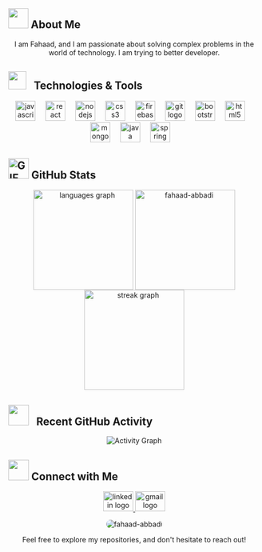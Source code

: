 ## <img src="https://media.giphy.com/media/qgQUggAC3Pfv687qPC/giphy.gif" height=40px> About Me

<div align="center">
  <p>I am Fahaad, and I am passionate about solving complex problems in the world of technology. I am trying to better developer.</p> 
</div>

## <img src = "https://github-production-user-asset-6210df.s3.amazonaws.com/73993775/285126925-0b3a8bfe-ddfb-4c7f-93db-3517b0b6fe69.gif" width = 36px>&nbsp;&nbsp; Technologies & Tools
<div align="center">
  <img src="https://cdn.jsdelivr.net/gh/devicons/devicon/icons/javascript/javascript-original.svg" height="40" alt="javascript logo"  />
  <img width="12" />
  <img src="https://cdn.jsdelivr.net/gh/devicons/devicon/icons/react/react-original.svg" height="40" alt="react logo"  />
  <img width="12" />
  <img src="https://cdn.jsdelivr.net/gh/devicons/devicon/icons/nodejs/nodejs-original.svg" height="40" alt="nodejs logo"  />
  <img width="12" />
  <img src="https://cdn.jsdelivr.net/gh/devicons/devicon/icons/css3/css3-original.svg" height="40" alt="css3 logo"  />
  <img width="12" />
  <img src="https://cdn.jsdelivr.net/gh/devicons/devicon/icons/firebase/firebase-plain.svg" height="40" alt="firebase logo"  />
  <img width="12" />
  <img src="https://cdn.jsdelivr.net/gh/devicons/devicon/icons/git/git-original.svg" height="40" alt="git logo"  />
  <img width="12" />
  <img src="https://cdn.jsdelivr.net/gh/devicons/devicon/icons/bootstrap/bootstrap-original.svg" height="40" alt="bootstrap logo"  />
  <img width="12" />
  <img src="https://cdn.jsdelivr.net/gh/devicons/devicon/icons/html5/html5-original.svg" height="40" alt="html5 logo"  />
  <img width="12" />
  <img src="https://cdn.jsdelivr.net/gh/devicons/devicon/icons/mongodb/mongodb-original.svg" height="40" alt="mongodb logo"  />
  <img width="12" />
  <img src="https://cdn.jsdelivr.net/gh/devicons/devicon/icons/java/java-original.svg" height="40" alt="java logo"/>
  <img width="12" />
  <img src="https://cdn.jsdelivr.net/gh/devicons/devicon/icons/spring/spring-original.svg" height="40" alt="spring logo"  />
  <img width="12" />
  <br>
</div>

## <img src="https://media.giphy.com/media/JrXas5ecb4FkwbFpIE/giphy.gif" height="41" alt="GIF"> GitHub Stats
<div align="center">
  <img src="https://github-readme-stats.vercel.app/api/top-langs?username=fahaad-abbadi&locale=en&hide_title=false&layout=compact&card_width=1000&langs_count=5&theme=tokyonight&hide_border=true&border_radius=10" align="center" height="200" alt="languages graph" />
  <img src="https://github-readme-stats.vercel.app/api?username=fahaad-abbadi&show_icons=true&theme=tokyonight&hide_title=false&card_width=1000&langs_count=5&hide_border=true&border_radius=10" alt="fahaad-abbadi" align="center" height="200" />
</div>

<div align="center">
  <img src="https://streak-stats.demolab.com?user=fahaad-abbadi&locale=en&mode=daily&theme=tokyonight&hide_border=true&border_radius=10&layout=compact&card_width=1000" height="200" alt="streak graph" align="center"/>
</div>

## <img src = "https://media.giphy.com/media/ww9Z3l8wl4szKyRIro/giphy.gif" height = 41px>&nbsp;&nbsp; Recent GitHub Activity
<p align = "center"> <img src = "https://github-readme-activity-graph.vercel.app/graph?username=fahaad-abbadi&theme=tokyo-night&area=true&radius=14&hide_border=true&height=350&point=38BDAE&title_color=38BDAE" alt = "Activity Graph") </p>

## <img src="https://media1.tenor.com/m/8QmnopMNjrwAAAAC/chat.gif" height=41px> Connect with Me
<div align="center">
  <a href="https://linkedin.com/in/fahaad-abbadi" target="_blank">
    <img src="https://raw.githubusercontent.com/maurodesouza/profile-readme-generator/master/src/assets/icons/social/linkedin/default.svg" width="60" height="40" alt="linkedin logo"  />
  </a>
  <a href="mailto:al.fahaadabbadi@gmail.com" target="_blank">
    <img src="https://raw.githubusercontent.com/maurodesouza/profile-readme-generator/master/src/assets/icons/social/gmail/default.svg" width="60" height="40" alt="gmail logo"  />
  </a>
</div>

<p align="center">
  <img
    src="https://komarev.com/ghpvc/?username=fahaad-abbadi&label=Profile%20views&color=70a5fd&style=for-the-badge"
    alt="fahaad-abbadi"
    style="border-radius: 10px; outline: none;"
  />
</p>


<div align="center">
  <p>Feel free to explore my repositories, and don't hesitate to reach out! </p>
</div>
